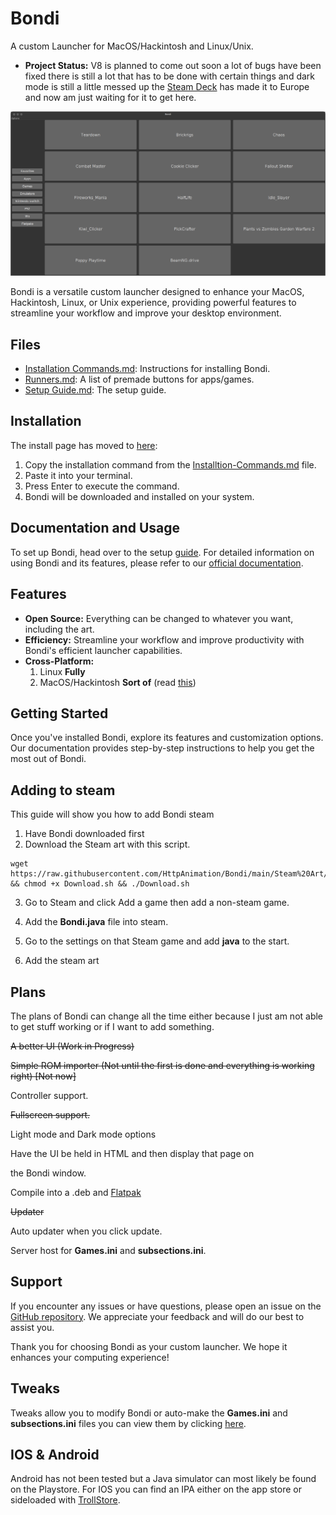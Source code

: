 # Bondi 
A custom Launcher for MacOS/Hackintosh and Linux/Unix.

- **Project Status:** V8 is planned to come out soon a lot of bugs have been fixed there is still a lot that has to be done with certain things and dark mode is still a little messed up the [Steam Deck](https://store.steampowered.com/steamdeck) has made it to Europe and now am just waiting for it to get here.

![Bondi Screenshot](Photos/Screenshot%20from%202023-10-13%2019-50-41.png)

Bondi is a versatile custom launcher designed to enhance your MacOS, Hackintosh, Linux, or Unix experience, providing powerful features to streamline your workflow and improve your desktop environment.

## Files
- [Installation Commands.md](Installtion-Commands.md): Instructions for installing Bondi.
- [Runners.md](Runners.md): A list of premade buttons for apps/games.
- [Setup Guide.md](Setup-Guide.md): The setup guide.

## Installation

The install page has moved to [here](Installtion-Commands.md):

1. Copy the installation command from the [Installtion-Commands.md](Installtion-Commands.md) file.
2. Paste it into your terminal.
3. Press Enter to execute the command.
4. Bondi will be downloaded and installed on your system.

## Documentation and Usage

To set up Bondi, head over to the setup [guide](Setup-Guide.md). For detailed information on using Bondi and its features, please refer to our [official documentation](https://httpanimation.github.io/Bondi/).

## Features

- **Open Source:** Everything can be changed to whatever you want, including the art.
- **Efficiency:** Streamline your workflow and improve productivity with Bondi's efficient launcher capabilities.
- **Cross-Platform:**
  1) Linux **Fully**
  2) MacOS/Hackintosh **Sort of** (read [this](More/MacOS-Hackintosh-More.md))

## Getting Started

Once you've installed Bondi, explore its features and customization options. Our documentation provides step-by-step instructions to help you get the most out of Bondi.

## Adding to steam
This guide will show you how to add Bondi steam
1) Have Bondi downloaded first 
2) Download the Steam art with this script.
  ```
  wget https://raw.githubusercontent.com/HttpAnimation/Bondi/main/Steam%20Art/Download.sh && chmod +x Download.sh && ./Download.sh
  ```
3) Go to Steam and click Add a game then add a non-steam game.
4) Add the **Bondi.java** file into steam.
5) Go to the settings on that Steam game and add **java** to the start.

6) Add the steam art

## Plans
The plans of Bondi can change all the time either because I just am not able to get stuff working or if I want to add something.

~~A better UI (Work in Progress)~~

~~Simple ROM importer (Not until the first is done and everything is working right) [Not now]~~

Controller support.

~~Fullscreen support.~~

Light mode and Dark mode options

Have the UI be held in HTML and then display that page on 

the Bondi window.

Compile into a .deb and [Flatpak](https://flatpak.org/)

~~Updater~~

Auto updater when you click update.

Server host for **Games.ini** and **subsections.ini**.

## Support

If you encounter any issues or have questions, please open an issue on the [GitHub repository](https://github.com/HttpAnimation/Bondi/issues). We appreciate your feedback and will do our best to assist you.

Thank you for choosing Bondi as your custom launcher. We hope it enhances your computing experience!

## Tweaks
Tweaks allow you to modify Bondi or auto-make the **Games.ini** and **subsections.ini** files you can view them by clicking [here](/Tweaks/README.md). 

## IOS & Android

Android has not been tested but a Java simulator can most likely be found on the Playstore. For IOS you can find an IPA either on the app store or sideloaded with [TrollStore](https://github.com/opa334/TrollStore).
